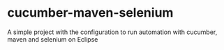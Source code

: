 # cucumber-maven-selenium
A simple project with the configuration to run automation with cucumber, maven and selenium on Eclipse
